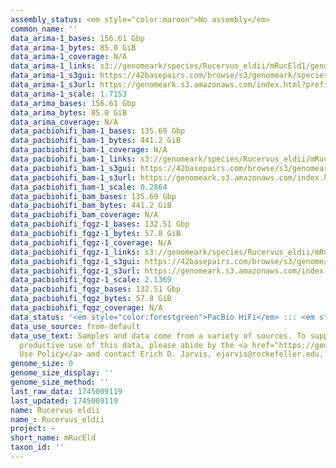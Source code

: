 ```yaml
---
assembly_status: <em style="color:maroon">No assembly</em>
common_name: ''
data_arima-1_bases: 156.61 Gbp
data_arima-1_bytes: 85.0 GiB
data_arima-1_coverage: N/A
data_arima-1_links: s3://genomeark/species/Rucervus_eldii/mRucEld1/genomic_data/arima/<br>
data_arima-1_s3gui: https://42basepairs.com/browse/s3/genomeark/species/Rucervus_eldii/mRucEld1/genomic_data/arima/
data_arima-1_s3url: https://genomeark.s3.amazonaws.com/index.html?prefix=species/Rucervus_eldii/mRucEld1/genomic_data/arima/
data_arima-1_scale: 1.7153
data_arima_bases: 156.61 Gbp
data_arima_bytes: 85.0 GiB
data_arima_coverage: N/A
data_pacbiohifi_bam-1_bases: 135.69 Gbp
data_pacbiohifi_bam-1_bytes: 441.2 GiB
data_pacbiohifi_bam-1_coverage: N/A
data_pacbiohifi_bam-1_links: s3://genomeark/species/Rucervus_eldii/mRucEld1/genomic_data/pacbio_hifi/<br>
data_pacbiohifi_bam-1_s3gui: https://42basepairs.com/browse/s3/genomeark/species/Rucervus_eldii/mRucEld1/genomic_data/pacbio_hifi/
data_pacbiohifi_bam-1_s3url: https://genomeark.s3.amazonaws.com/index.html?prefix=species/Rucervus_eldii/mRucEld1/genomic_data/pacbio_hifi/
data_pacbiohifi_bam-1_scale: 0.2864
data_pacbiohifi_bam_bases: 135.69 Gbp
data_pacbiohifi_bam_bytes: 441.2 GiB
data_pacbiohifi_bam_coverage: N/A
data_pacbiohifi_fqgz-1_bases: 132.51 Gbp
data_pacbiohifi_fqgz-1_bytes: 57.8 GiB
data_pacbiohifi_fqgz-1_coverage: N/A
data_pacbiohifi_fqgz-1_links: s3://genomeark/species/Rucervus_eldii/mRucEld1/genomic_data/pacbio_hifi/<br>
data_pacbiohifi_fqgz-1_s3gui: https://42basepairs.com/browse/s3/genomeark/species/Rucervus_eldii/mRucEld1/genomic_data/pacbio_hifi/
data_pacbiohifi_fqgz-1_s3url: https://genomeark.s3.amazonaws.com/index.html?prefix=species/Rucervus_eldii/mRucEld1/genomic_data/pacbio_hifi/
data_pacbiohifi_fqgz-1_scale: 2.1369
data_pacbiohifi_fqgz_bases: 132.51 Gbp
data_pacbiohifi_fqgz_bytes: 57.8 GiB
data_pacbiohifi_fqgz_coverage: N/A
data_status: '<em style="color:forestgreen">PacBio HiFi</em> ::: <em style="color:forestgreen">Arima</em>'
data_use_source: from-default
data_use_text: Samples and data come from a variety of sources. To support fair and
  productive use of this data, please abide by the <a href="https://genome10k.soe.ucsc.edu/data-use-policies/">Data
  Use Policy</a> and contact Erich D. Jarvis, ejarvis@rockefeller.edu, with any questions.
genome_size: 0
genome_size_display: ''
genome_size_method: ''
last_raw_data: 1745009119
last_updated: 1745009119
name: Rucervus eldii
name_: Rucervus_eldii
project: ~
short_name: mRucEld
taxon_id: ''
---
```

